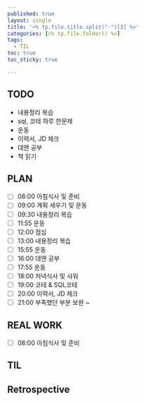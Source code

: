 ```yaml
---
published: true
layout: single
title: '<% tp.file.title.split("-")[3] %>'
categories: [<% tp.file.folder() %>]
tags:
  - TIL
toc: true
toc_sticky: true

---
```


## TODO
- 내용정리 복습
- sql, 코테 하루 한문제
- 운동
- 이력서, JD 체크
- 데엔 공부
- 책 읽기

## PLAN
- [ ] 08:00 아침식사 및 준비
- [ ] 09:00 계획 세우기 및 운동
- [ ] 09:30 내용정리 복습
- [ ] 11:55 운동
- [ ] 12:00 점심
- [ ] 13:00 내용정리 복습
- [ ] 15:55 운동
- [ ] 16:00 데엔 공부
- [ ] 17:55 운동
- [ ] 18:00 저녁식사 및 샤워
- [ ] 19:00 코테 & SQL코테
- [ ] 20:00 이력서, JD 체크
- [ ] 21:00 부족했던 부분 보완 ~

## REAL WORK
- [ ] 08:00 아침식사 및 준비

## TIL

## Retrospective

